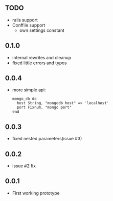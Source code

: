 TODO
----

* rails support
* Conffile support
  * own settings constant

0.1.0
-----

* internal rewrites and cleanup
* fixed little errors and typos

0.0.4
-----

* more simple api:

      mongo_db do
        host String, "mongodb host" => 'localhost'
        port Fixnum, "mongo port"
      end

0.0.3
-----

* fixed nested parameters(issue #3)

0.0.2
-----

* issue #2 fix

0.0.1
-----

* First working prototype
